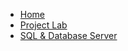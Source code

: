 <!-- docs/_sidebar.md -->

- [Home](/)
- [Project Lab](projectLab.md)
- [SQL & Database Server](sqlServer.md)

<!-- Adds the footer to the bottom of the sidebar -->
<footer id="mb-footer"></footer>
